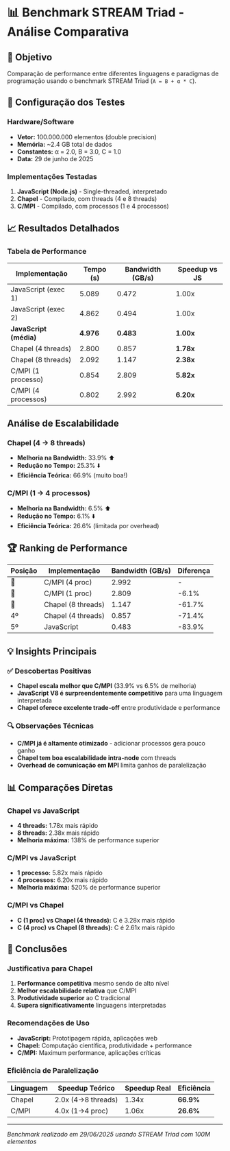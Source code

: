 # 📊 Benchmark STREAM Triad - Análise Comparativa

## 🎯 Objetivo

Comparação de performance entre diferentes linguagens e paradigmas de programação usando o benchmark STREAM Triad (`A = B + α * C`).

## 🔧 Configuração dos Testes

### Hardware/Software

-   **Vetor:** 100.000.000 elementos (double precision)
-   **Memória:** ~2.4 GB total de dados
-   **Constantes:** α = 2.0, B = 3.0, C = 1.0
-   **Data:** 29 de junho de 2025

### Implementações Testadas

1. **JavaScript (Node.js)** - Single-threaded, interpretado
2. **Chapel** - Compilado, com threads (4 e 8 threads)
3. **C/MPI** - Compilado, com processos (1 e 4 processos)

## 📈 Resultados Detalhados

### Tabela de Performance

| Implementação          | Tempo (s) | Bandwidth (GB/s) | Speedup vs JS |
| ---------------------- | --------- | ---------------- | ------------- |
| JavaScript (exec 1)    | 5.089     | 0.472            | 1.00x         |
| JavaScript (exec 2)    | 4.862     | 0.494            | 1.00x         |
| **JavaScript (média)** | **4.976** | **0.483**        | **1.00x**     |
| Chapel (4 threads)     | 2.800     | 0.857            | **1.78x**     |
| Chapel (8 threads)     | 2.092     | 1.147            | **2.38x**     |
| C/MPI (1 processo)     | 0.854     | 2.809            | **5.82x**     |
| C/MPI (4 processos)    | 0.802     | 2.992            | **6.20x**     |

## Análise de Escalabilidade

### Chapel (4 → 8 threads)

-   **Melhoria na Bandwidth:** 33.9% ⬆️
-   **Redução no Tempo:** 25.3% ⬇️
-   **Eficiência Teórica:** 66.9% (muito boa!)

### C/MPI (1 → 4 processos)

-   **Melhoria na Bandwidth:** 6.5% ⬆️
-   **Redução no Tempo:** 6.1% ⬇️
-   **Eficiência Teórica:** 26.6% (limitada por overhead)

## 🏆 Ranking de Performance

| Posição | Implementação      | Bandwidth (GB/s) | Diferença |
| ------- | ------------------ | ---------------- | --------- |
| 🥇      | C/MPI (4 proc)     | 2.992            | -         |
| 🥈      | C/MPI (1 proc)     | 2.809            | -6.1%     |
| 🥉      | Chapel (8 threads) | 1.147            | -61.7%    |
| 4º      | Chapel (4 threads) | 0.857            | -71.4%    |
| 5º      | JavaScript         | 0.483            | -83.9%    |

## 💡 Insights Principais

### ✅ Descobertas Positivas

-   **Chapel escala melhor que C/MPI** (33.9% vs 6.5% de melhoria)
-   **JavaScript V8 é surpreendentemente competitivo** para uma linguagem interpretada
-   **Chapel oferece excelente trade-off** entre produtividade e performance

### 🔍 Observações Técnicas

-   **C/MPI já é altamente otimizado** - adicionar processos gera pouco ganho
-   **Chapel tem boa escalabilidade intra-node** com threads
-   **Overhead de comunicação em MPI** limita ganhos de paralelização

## 📊 Comparações Diretas

### Chapel vs JavaScript

-   **4 threads:** 1.78x mais rápido
-   **8 threads:** 2.38x mais rápido
-   **Melhoria máxima:** 138% de performance superior

### C/MPI vs JavaScript

-   **1 processo:** 5.82x mais rápido
-   **4 processos:** 6.20x mais rápido
-   **Melhoria máxima:** 520% de performance superior

### C/MPI vs Chapel

-   **C (1 proc) vs Chapel (4 threads):** C é 3.28x mais rápido
-   **C (4 proc) vs Chapel (8 threads):** C é 2.61x mais rápido

## 🎯 Conclusões

### Justificativa para Chapel

1. **Performance competitiva** mesmo sendo de alto nível
2. **Melhor escalabilidade relativa** que C/MPI
3. **Produtividade superior** ao C tradicional
4. **Supera significativamente** linguagens interpretadas

### Recomendações de Uso

-   **JavaScript:** Prototipagem rápida, aplicações web
-   **Chapel:** Computação científica, produtividade + performance
-   **C/MPI:** Maximum performance, aplicações críticas

### Eficiência de Paralelização

| Linguagem | Speedup Teórico    | Speedup Real | Eficiência |
| --------- | ------------------ | ------------ | ---------- |
| Chapel    | 2.0x (4→8 threads) | 1.34x        | **66.9%**  |
| C/MPI     | 4.0x (1→4 proc)    | 1.06x        | **26.6%**  |

---

_Benchmark realizado em 29/06/2025 usando STREAM Triad com 100M elementos_
